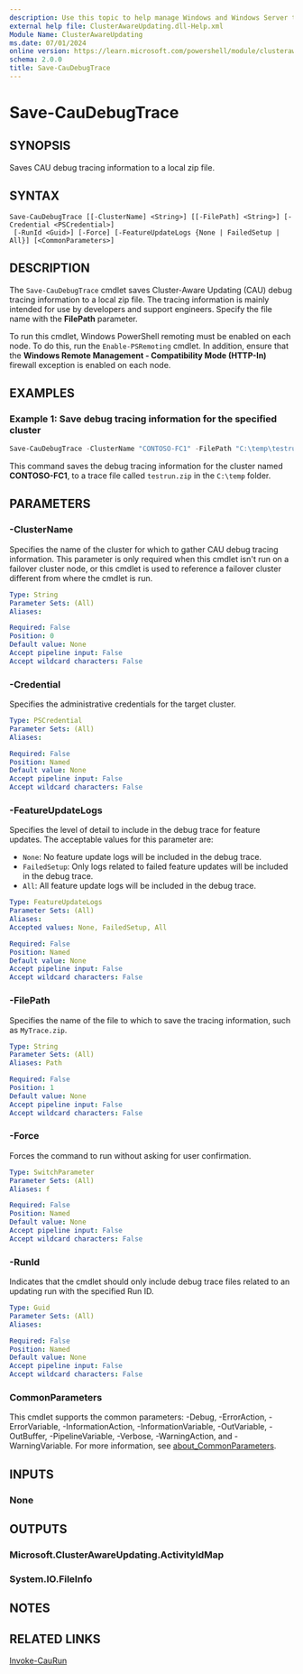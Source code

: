 ```yaml
---
description: Use this topic to help manage Windows and Windows Server technologies with Windows PowerShell.
external help file: ClusterAwareUpdating.dll-Help.xml
Module Name: ClusterAwareUpdating
ms.date: 07/01/2024
online version: https://learn.microsoft.com/powershell/module/clusterawareupdating/save-caudebugtrace?view=windowsserver2025-ps&wt.mc_id=ps-gethelp
schema: 2.0.0
title: Save-CauDebugTrace
---
```


# Save-CauDebugTrace

## SYNOPSIS
Saves CAU debug tracing information to a local zip file.

## SYNTAX

```
Save-CauDebugTrace [[-ClusterName] <String>] [[-FilePath] <String>] [-Credential <PSCredential>]
 [-RunId <Guid>] [-Force] [-FeatureUpdateLogs {None | FailedSetup | All}] [<CommonParameters>]
```

## DESCRIPTION

The `Save-CauDebugTrace` cmdlet saves Cluster-Aware Updating (CAU) debug tracing information to a
local zip file. The tracing information is mainly intended for use by developers and support
engineers. Specify the file name with the **FilePath** parameter.

To run this cmdlet, Windows PowerShell remoting must be enabled on each node. To do this, run the
`Enable-PSRemoting` cmdlet. In addition, ensure that the **Windows Remote Management -
Compatibility Mode (HTTP-In)** firewall exception is enabled on each node.

## EXAMPLES

### Example 1: Save debug tracing information for the specified cluster

```powershell
Save-CauDebugTrace -ClusterName "CONTOSO-FC1" -FilePath "C:\temp\testrun.zip"
```

This command saves the debug tracing information for the cluster named **CONTOSO-FC1**, to a trace
file called `testrun.zip` in the `C:\temp` folder.

## PARAMETERS

### -ClusterName

Specifies the name of the cluster for which to gather CAU debug tracing information. This parameter
is only required when this cmdlet isn't run on a failover cluster node, or this cmdlet is used to
reference a failover cluster different from where the cmdlet is run.

```yaml
Type: String
Parameter Sets: (All)
Aliases:

Required: False
Position: 0
Default value: None
Accept pipeline input: False
Accept wildcard characters: False
```

### -Credential

Specifies the administrative credentials for the target cluster.

```yaml
Type: PSCredential
Parameter Sets: (All)
Aliases:

Required: False
Position: Named
Default value: None
Accept pipeline input: False
Accept wildcard characters: False
```

### -FeatureUpdateLogs

Specifies the level of detail to include in the debug trace for feature updates. The acceptable
values for this parameter are:

- `None`: No feature update logs will be included in the debug trace.
- `FailedSetup`: Only logs related to failed feature updates will be included in the debug trace.
- `All`: All feature update logs will be included in the debug trace.

```yaml
Type: FeatureUpdateLogs
Parameter Sets: (All)
Aliases:
Accepted values: None, FailedSetup, All

Required: False
Position: Named
Default value: None
Accept pipeline input: False
Accept wildcard characters: False
```

### -FilePath

Specifies the name of the file to which to save the tracing information, such as `MyTrace.zip`.

```yaml
Type: String
Parameter Sets: (All)
Aliases: Path

Required: False
Position: 1
Default value: None
Accept pipeline input: False
Accept wildcard characters: False
```

### -Force

Forces the command to run without asking for user confirmation.

```yaml
Type: SwitchParameter
Parameter Sets: (All)
Aliases: f

Required: False
Position: Named
Default value: None
Accept pipeline input: False
Accept wildcard characters: False
```

### -RunId

Indicates that the cmdlet should only include debug trace files related to an updating run with the
specified Run ID.

```yaml
Type: Guid
Parameter Sets: (All)
Aliases:

Required: False
Position: Named
Default value: None
Accept pipeline input: False
Accept wildcard characters: False
```

### CommonParameters

This cmdlet supports the common parameters: -Debug, -ErrorAction, -ErrorVariable,
-InformationAction, -InformationVariable, -OutVariable, -OutBuffer, -PipelineVariable, -Verbose,
-WarningAction, and -WarningVariable. For more information, see
[about_CommonParameters](/powershell/module/microsoft.powershell.core/about/about_commonparameters).

## INPUTS

### None

## OUTPUTS

### Microsoft.ClusterAwareUpdating.ActivityIdMap

### System.IO.FileInfo

## NOTES

## RELATED LINKS

[Invoke-CauRun](invoke-caurun.md)
